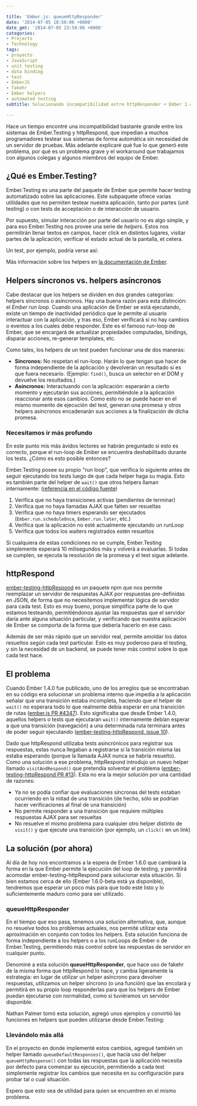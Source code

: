 ```yaml
---

title: 'Ember.js: queueHttpResponder'
date: '2014-07-05 18:50:06 +0000'
date_gmt: '2014-07-05 23:50:06 +0000'
categories:
- Projects
- Technology
tags:
- proyecto
- JavaScript
- unit testing
- data binding
- test
- EmberJS
- fakehr
- Ember helpers
- automated testing
subtitle: Solucionando incompatibilidad entre httpResponder + Ember 1.4.0+

---
```


Hace un tiempo encontré una incompatibilidad bastante grande entre los sistemas de Ember.Testing y httpRespond, que impedían a muchos programadores testear sus sistemas de forma automática sin necesidad de un servidor de pruebas. Más adelante explicaré qué fue lo que generó este problema, por qué es un problema grave y el workaround que trabajamos con algunos colegas y algunos miembros del equipo de Ember.

<!--more-->

##  ¿Qué es Ember.Testing?

Ember.Testing es una parte del paquete de Ember que permite hacer testing automatizado sobre las aplicaciones. Este subpaquete ofrece varias utilidades que no permiten testear nuestra aplicación, tanto por partes (unit testing) o con tests de acceptación o de interacción de usuario.

Por supuesto, simular interacción por parte del usuario no es algo simple, y para eso Ember.Testing nos provee una serie de _helpers_. Estos nos permitirán llenar textos en campos, hacer click en distintos lugares, visitar partes de la aplicación, verificar el estado actual de la pantalla, et cetera.

Un test, por ejemplo, podría verse así:

<script src="https://gist.github.com/AlphaGit/2da8aeea06222df6bd93.js"></script>

Más información sobre los helpers en [la documentación de Ember](http://emberjs.com/guides/testing/test-helpers/).

## Helpers síncronos vs. helpers asíncronos

Cabe destacar que los helpers se dividen en dos grandes categorías: helpers síncronos o asíncronos. Hay una buena razón para esta distinción: el _Ember run loop_. Cuando una aplicación de Ember se está ejecutando, existe un tiempo de inactividad periódico que le permite al usuario interactuar con la aplicación, y tras eso, Ember verificará si no hay cambios o eventos a los cuales debe responder. Este es el famoso run-loop de Ember, que se encargará de actualizar propiedades computadas, bindings, disparar acciones, re-generar templates, etc.

Como tales, los helpers de un test pueden funcionar una de dos maneras:

- **Síncronos:** No respetan el run-loop. Harán lo que tengan que hacer de forma independiente de la aplicación y devolverán un resultado si es que fuera necesario. (Ejemplo: `find()`, busca un selector en el DOM y devuelve los resultados.)
- **Asíncronos:** Interactuando con la aplicación: esperarán a cierto momento y ejecutarán sus acciones, permitiéndole a la aplicación reaccionar ante esos cambios. Como esto no se puede hacer en el mismo momento de ejecución del test, generan una promesa y otros helpers asíncronos encadenarán sus acciones a la finalización de dicha promesa.

### Necesitamos ir más profundo

En este punto mis más ávidos lectores se habrán preguntado si esto es correcto, porque el run-loop de Ember se encuentra deshabilitado durante los tests.  ¿Cómo es esto posible entonces?

Ember.Testing posee su propio "run loop", que verifica lo siguiente antes de seguir ejecutando los tests luego de que cada helper haga su magia. Esto es también parte del helper de `wait()` que otros helpers llaman internamente: ([referencia en el código fuente](https://github.com/emberjs/ember.js/blob/071b4bb6aad44100dc74ef8e1c79562e57038e7d/packages/ember-testing/lib/helpers.js#L145))

1. Verifica que no haya transiciones activas (pendientes de terminar)
1. Verifica que no haya llamadas AJAX que falten ser resueltas
1. Verifica que no haya timers esperando ser ejecutados (`Ember.run.scheduleOnce`, `Ember.run.later`, etc.)
1. Verifica que la aplicación no esté actualmente ejecutando un runLoop
1. Verifica que todos los waiters registrados estén resueltos

Si cualquiera de estas condiciones no se cumple, Ember.Testing simplemente esperará 10 milisegundos más y volverá a evaluarlas. Si todas se cumplen, se ejecuta la resolución de la promesa y el test sigue adelante.

## httpRespond

[ember-testing-httpRespond](https://github.com/trek/ember-testing-httpRespond) es un paquete npm que nos permite reemplazar un servidor de respuestas AJAX por respuestas pre-definidas en JSON, de forma que no necesitemos implementar lógica de servidor para cada test. Esto es muy bueno, porque simplifica parte de lo que estamos testeando, permitiéndonos ajustar las respuestas que el servidor daría ante alguna situación particular, y verificando que nuestra aplicación de Ember se comporta de la forma que debería hacerlo en ese caso.

Además de ser más rápido que un servidor real, permite amoldar los datos resueltos según cada test particular. Esto es muy poderoso para el testing, y sin la necesidad de un backend, se puede tener más control sobre lo que cada test hace.

## El problema

Cuando Ember 1.4.0 fue publicado, uno de los arreglos que se encontraban en su código era solucionar un problema interno que impedía a la aplicación señalar que una transición estaba incompleta, haciendo que el helper de `wait()` no esperara todo lo que realmente debía esperar en una transición de rutas ([ember.js PR #4347](https://github.com/emberjs/ember.js/pull/4347)). Esto significaba que desde Ember 1.4.0, aquellos helpers o tests que ejecutaran `wait()` internamente debían esperar a que una transición (navegación) a una determinada ruta terminara antes de poder seguir ejecutando ([ember-testing-httpRespond, issue 10](https://github.com/trek/ember-testing-httpRespond/issues/10)).

Dado que httpRespond utilizaba tests asincrónicos para registrar sus respuestas, estas nunca llegaban a registrarse si la transición misma las estaba esperando (porque la llamada AJAX nunca se habría resuelto). Como una solución a ese problema, httpRespond introdujo un nuevo helper llamado `visitAndRespond()` que pretendía solventar el problema ([ember-testing-httpRespond PR #13](https://github.com/trek/ember-testing-httpRespond/pull/13)). Esta no era la mejor solución por una cantidad de razones:

- Ya no se podía confiar que evaluaciones síncronas del tests estaban ocurriendo en la mitad de una transición (de hecho, sólo se podrían hacer verificaciones al final de una transición)
- No permite responder a una transición que requiere múltiples respuestas AJAX para ser resueltas
- No resuelve el mismo problema para cualquier otro helper distinto de `visit()` y que ejecute una transición (por ejemplo, un `click()` en un link)

## La solución (por ahora)

Al día de hoy nos encontramos a la espera de Ember 1.6.0 que cambiará la forma en la que Ember permite la ejecución del loop de testing, y permitirá acomodar ember-testing-httpRespond para solucionar esta situación. Si bien estamos cerca de ello (Ember 1.6.0-beta está ya disponible), tendremos que esperar un poco más para que todo esté listo y lo suficientemente maduro como para ser utilizado.

### queueHttpResponder

En el tiempo que eso pasa, tenemos una solución alternativa, que, aunque no resuelve todos los problemas actuales, nos permité utilizar esta aproximación en conjunto con todos los helpers. Esta solución funciona de forma independiente a los helpers o a los runLoops de Ember o de Ember.Testing, permitiendo más control sobre las respuestas de servidor en cualquier punto.

Denominé a esta solución **queueHttpResponder**, que hace uso de fakehr de la misma forma que httpRespond lo hace, y cambia ligeramente la estrategia: en lugar de utilizar un helper asíncrono para devolver respuestas, utilizamos un helper síncrono (o una función) que las encolará y permitirá en su propio loop responderlas para que los helpers de Ember puedan ejecutarse con normalidad, como si tuviéramos un servidor disponible.

<script src="https://gist.github.com/AlphaGit/11225226.js"></script>

Nathan Palmer tomó esta solución, agregó unos ejemplos y convirtió las funciones en helpers que pueden utilizarse desde Ember.Testing:

<script src="https://gist.github.com/nathanpalmer/11258730.js"></script>

### Llevándolo más allá

En el proyecto en donde implementé estos cambios, agregué también un helper llamado `queueDefaultResponses()`, que hacía uso del helper `queueHttpResponse()` con todas las respuestas que la aplicación necesita por defecto para comenzar su ejecución, permitiendo a cada test simplemente registrar los cambios que necesita en su configuración para probar tal o cual situación.

Espero que esto sea de utilidad para quien se encuentren en el mismo problema.
